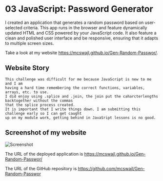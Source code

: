 # 03 JavaScript: Password Generator

I created an application that generates a random password based on user-selected criteria. This app runs in the browser and feature dynamically updated HTML and CSS powered by your JavaScript code. It also feature a clean and polished user interface and be responsive, ensuring that it adapts to multiple screen sizes.

Take a look at my website https://mcswajl.github.io/Gen-Random-Passwor/.

## Website Story

```
This challenge was difficult for me because JavaScript is new to me and I am 
having a hard time remembering the correct functions, variables, arrays, etc. to use.
I did enjoy using .splice and .join, the join put the caharcterlengths backtogether without the commas
that the splice process created.
It is important that I write things down. I am submitting this challenge early so I can get caught
up on my module work, getting behind in JavaSript lessons is no good.

```

## Screenshot of my website 
![Screenshot](./WebpageScreenshot.png)

The URL of the deployed application is https://mcswajl.github.io/Gen-Random-Passwor/

The URL of the GitHub repository is https://github.com/mcswajl/Gen-Random-Passwor
